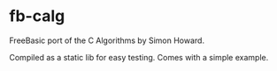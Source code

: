 # fb-calg
FreeBasic port of the C Algorithms by Simon Howard. 

Compiled as a static lib for easy testing. Comes with a simple example.
